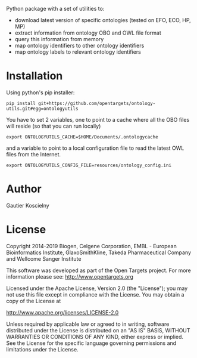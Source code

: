 
Python package with a set of utilities to:
 - download latest version of specific ontologies (tested on EFO, ECO, HP, MP)
 - extract information from ontology OBO and OWL file format
 - query this information from memory
 - map ontology identifiers to other ontology identifiers
 - map ontology labels to relevant ontology identifiers

# Installation
Using python's pip installer:
```
pip install git+https://github.com/opentargets/ontology-utils.git#egg=ontologyutils
```

You have to set 2 variables, one to point to a cache where all the OBO files will reside (so that you can run locally) 
```
export ONTOLOGYUTILS_CACHE=$HOME/Documents/.ontologycache
```
and a variable to point to a local configuration file to read the latest OWL files from the Internet.
```
export ONTOLOGYUTILS_CONFIG_FILE=resources/ontology_config.ini
```

# Author

Gautier Koscielny

# License
Copyright 2014-2019 Biogen, Celgene Corporation, EMBL - European Bioinformatics Institute, GlaxoSmithKline, Takeda Pharmaceutical Company and Wellcome Sanger Institute

This software was developed as part of the Open Targets project. For more information please see: http://www.opentargets.org

Licensed under the Apache License, Version 2.0 (the "License");
you may not use this file except in compliance with the License.
You may obtain a copy of the License at

   http://www.apache.org/licenses/LICENSE-2.0

Unless required by applicable law or agreed to in writing, software
distributed under the License is distributed on an "AS IS" BASIS,
WITHOUT WARRANTIES OR CONDITIONS OF ANY KIND, either express or implied.
See the License for the specific language governing permissions and
limitations under the License.
